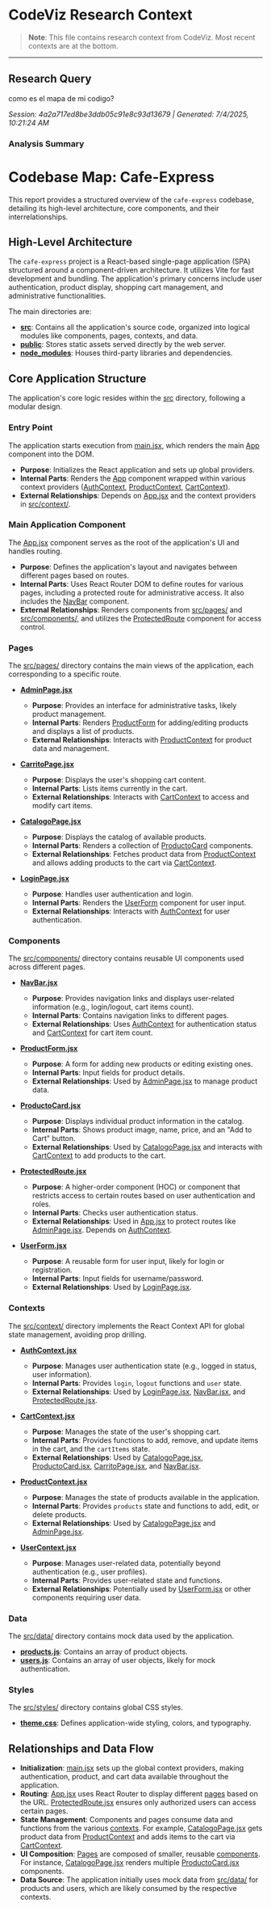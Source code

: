 # CodeViz Research Context

> **Note**: This file contains research context from CodeViz. Most recent contexts are at the bottom.

---

## Research Query

como es el mapa de mi codigo?

*Session: 4a2a717ed8be3ddb05c91e8c93d13679 | Generated: 7/4/2025, 10:21:24 AM*

### Analysis Summary

# Codebase Map: Cafe-Express

This report provides a structured overview of the `cafe-express` codebase, detailing its high-level architecture, core components, and their interrelationships.

## High-Level Architecture

The `cafe-express` project is a React-based single-page application (SPA) structured around a component-driven architecture. It utilizes Vite for fast development and bundling. The application's primary concerns include user authentication, product display, shopping cart management, and administrative functionalities.

The main directories are:
*   **[src](src/)**: Contains all the application's source code, organized into logical modules like components, pages, contexts, and data.
*   **[public](public/)**: Stores static assets served directly by the web server.
*   **[node_modules](node_modules/)**: Houses third-party libraries and dependencies.

## Core Application Structure

The application's core logic resides within the [src](src/) directory, following a modular design.

### Entry Point

The application starts execution from [main.jsx](src/main.jsx), which renders the main [App](src/App.jsx) component into the DOM.
*   **Purpose**: Initializes the React application and sets up global providers.
*   **Internal Parts**: Renders the [App](src/App.jsx) component wrapped within various context providers ([AuthContext](src/context/AuthContext.jsx), [ProductContext](src/context/ProductContext.jsx), [CartContext](src/context/CartContext.jsx)).
*   **External Relationships**: Depends on [App.jsx](src/App.jsx) and the context providers in [src/context/](src/context/).

### Main Application Component

The [App.jsx](src/App.jsx) component serves as the root of the application's UI and handles routing.
*   **Purpose**: Defines the application's layout and navigates between different pages based on routes.
*   **Internal Parts**: Uses React Router DOM to define routes for various pages, including a protected route for administrative access. It also includes the [NavBar](src/components/NavBar.jsx) component.
*   **External Relationships**: Renders components from [src/pages/](src/pages/) and [src/components/](src/components/), and utilizes the [ProtectedRoute](src/components/ProtectedRoute.jsx) component for access control.

### Pages

The [src/pages/](src/pages/) directory contains the main views of the application, each corresponding to a specific route.

*   **[AdminPage.jsx](src/pages/AdminPage.jsx)**
    *   **Purpose**: Provides an interface for administrative tasks, likely product management.
    *   **Internal Parts**: Renders [ProductForm](src/components/ProductForm.jsx) for adding/editing products and displays a list of products.
    *   **External Relationships**: Interacts with [ProductContext](src/context/ProductContext.jsx) for product data and management.

*   **[CarritoPage.jsx](src/pages/CarritoPage.jsx)**
    *   **Purpose**: Displays the user's shopping cart content.
    *   **Internal Parts**: Lists items currently in the cart.
    *   **External Relationships**: Interacts with [CartContext](src/context/CartContext.jsx) to access and modify cart items.

*   **[CatalogoPage.jsx](src/pages/CatalogoPage.jsx)**
    *   **Purpose**: Displays the catalog of available products.
    *   **Internal Parts**: Renders a collection of [ProductoCard](src/components/ProductoCard.jsx) components.
    *   **External Relationships**: Fetches product data from [ProductContext](src/context/ProductContext.jsx) and allows adding products to the cart via [CartContext](src/context/CartContext.jsx).

*   **[LoginPage.jsx](src/pages/LoginPage.jsx)**
    *   **Purpose**: Handles user authentication and login.
    *   **Internal Parts**: Renders the [UserForm](src/components/UserForm.jsx) component for user input.
    *   **External Relationships**: Interacts with [AuthContext](src/context/AuthContext.jsx) for user authentication.

### Components

The [src/components/](src/components/) directory contains reusable UI components used across different pages.

*   **[NavBar.jsx](src/components/NavBar.jsx)**
    *   **Purpose**: Provides navigation links and displays user-related information (e.g., login/logout, cart items count).
    *   **Internal Parts**: Contains navigation links to different pages.
    *   **External Relationships**: Uses [AuthContext](src/context/AuthContext.jsx) for authentication status and [CartContext](src/context/CartContext.jsx) for cart item count.

*   **[ProductForm.jsx](src/components/ProductForm.jsx)**
    *   **Purpose**: A form for adding new products or editing existing ones.
    *   **Internal Parts**: Input fields for product details.
    *   **External Relationships**: Used by [AdminPage.jsx](src/pages/AdminPage.jsx) to manage product data.

*   **[ProductoCard.jsx](src/components/ProductoCard.jsx)**
    *   **Purpose**: Displays individual product information in the catalog.
    *   **Internal Parts**: Shows product image, name, price, and an "Add to Cart" button.
    *   **External Relationships**: Used by [CatalogoPage.jsx](src/pages/CatalogoPage.jsx) and interacts with [CartContext](src/context/CartContext.jsx) to add products to the cart.

*   **[ProtectedRoute.jsx](src/components/ProtectedRoute.jsx)**
    *   **Purpose**: A higher-order component (HOC) or component that restricts access to certain routes based on user authentication and roles.
    *   **Internal Parts**: Checks user authentication status.
    *   **External Relationships**: Used in [App.jsx](src/App.jsx) to protect routes like [AdminPage.jsx](src/pages/AdminPage.jsx). Depends on [AuthContext](src/context/AuthContext.jsx).

*   **[UserForm.jsx](src/components/UserForm.jsx)**
    *   **Purpose**: A reusable form for user input, likely for login or registration.
    *   **Internal Parts**: Input fields for username/password.
    *   **External Relationships**: Used by [LoginPage.jsx](src/pages/LoginPage.jsx).

### Contexts

The [src/context/](src/context/) directory implements the React Context API for global state management, avoiding prop drilling.

*   **[AuthContext.jsx](src/context/AuthContext.jsx)**
    *   **Purpose**: Manages user authentication state (e.g., logged in status, user information).
    *   **Internal Parts**: Provides `login`, `logout` functions and `user` state.
    *   **External Relationships**: Used by [LoginPage.jsx](src/pages/LoginPage.jsx), [NavBar.jsx](src/components/NavBar.jsx), and [ProtectedRoute.jsx](src/components/ProtectedRoute.jsx).

*   **[CartContext.jsx](src/context/CartContext.jsx)**
    *   **Purpose**: Manages the state of the user's shopping cart.
    *   **Internal Parts**: Provides functions to add, remove, and update items in the cart, and the `cartItems` state.
    *   **External Relationships**: Used by [CatalogoPage.jsx](src/pages/CatalogoPage.jsx), [ProductoCard.jsx](src/components/ProductoCard.jsx), [CarritoPage.jsx](src/pages/CarritoPage.jsx), and [NavBar.jsx](src/components/NavBar.jsx).

*   **[ProductContext.jsx](src/context/ProductContext.jsx)**
    *   **Purpose**: Manages the state of products available in the application.
    *   **Internal Parts**: Provides `products` state and functions to add, edit, or delete products.
    *   **External Relationships**: Used by [CatalogoPage.jsx](src/pages/CatalogoPage.jsx) and [AdminPage.jsx](src/pages/AdminPage.jsx).

*   **[UserContext.jsx](src/context/UserContext.jsx)**
    *   **Purpose**: Manages user-related data, potentially beyond authentication (e.g., user profiles).
    *   **Internal Parts**: Provides user-related state and functions.
    *   **External Relationships**: Potentially used by [UserForm.jsx](src/components/UserForm.jsx) or other components requiring user data.

### Data

The [src/data/](src/data/) directory contains mock data used by the application.

*   **[products.js](src/data/products.js)**: Contains an array of product objects.
*   **[users.js](src/data/users.js)**: Contains an array of user objects, likely for mock authentication.

### Styles

The [src/styles/](src/styles/) directory contains global CSS styles.

*   **[theme.css](src/styles/theme.css)**: Defines application-wide styling, colors, and typography.

## Relationships and Data Flow

*   **Initialization**: [main.jsx](src/main.jsx) sets up the global context providers, making authentication, product, and cart data available throughout the application.
*   **Routing**: [App.jsx](src/App.jsx) uses React Router to display different [pages](src/pages/) based on the URL. [ProtectedRoute.jsx](src/components/ProtectedRoute.jsx) ensures only authorized users can access certain pages.
*   **State Management**: Components and pages consume data and functions from the various [contexts](src/context/). For example, [CatalogoPage.jsx](src/pages/CatalogoPage.jsx) gets product data from [ProductContext](src/context/ProductContext.jsx) and adds items to the cart via [CartContext](src/context/CartContext.jsx).
*   **UI Composition**: [Pages](src/pages/) are composed of smaller, reusable [components](src/components/). For instance, [CatalogoPage.jsx](src/pages/CatalogoPage.jsx) renders multiple [ProductoCard.jsx](src/components/ProductoCard.jsx) components.
*   **Data Source**: The application initially uses mock data from [src/data/](src/data/) for products and users, which are likely consumed by the respective contexts.

